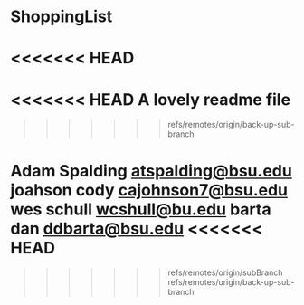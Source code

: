 # ShoppingList
<<<<<<< HEAD
=======
<<<<<<< HEAD
A lovely readme file
=======
>>>>>>> refs/remotes/origin/back-up-sub-branch

Adam Spalding atspalding@bsu.edu
joahson cody cajohnson7@bsu.edu
wes schull   wcshull@bu.edu
barta dan     ddbarta@bsu.edu
<<<<<<< HEAD
=======
>>>>>>> refs/remotes/origin/subBranch
>>>>>>> refs/remotes/origin/back-up-sub-branch

